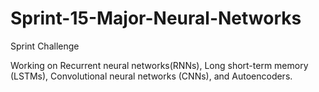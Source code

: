 # Sprint-15-Major-Neural-Networks
Sprint Challenge

Working on Recurrent neural networks(RNNs), Long short-term memory (LSTMs), Convolutional neural networks (CNNs), and Autoencoders.
